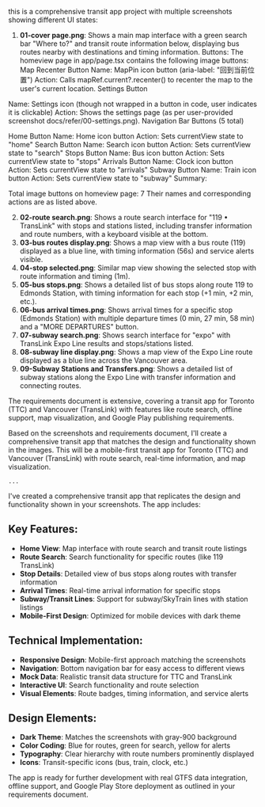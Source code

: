 
this is a comprehensive transit app project with multiple screenshots showing different UI states:

1. **01-cover page.png**: Shows a main map interface with a green search bar "Where to?" and transit route information below, displaying bus routes nearby with destinations and timing information.
Buttons:
The homeview page in app/page.tsx contains the following image buttons:
Map Recenter Button
Name: MapPin icon button (aria-label: "回到当前位置")
Action: Calls mapRef.current?.recenter() to recenter the map to the user's current location.
Settings Button

Name: Settings icon (though not wrapped in a button in code, user indicates it is clickable)
Action: Shows the settings page (as per user-provided screenshot docs/refer/00-settings.png).
Navigation Bar Buttons (5 total)

Home Button
Name: Home icon button
Action: Sets currentView state to "home"
Search Button
Name: Search icon button
Action: Sets currentView state to "search"
Stops Button
Name: Bus icon button
Action: Sets currentView state to "stops"
Arrivals Button
Name: Clock icon button
Action: Sets currentView state to "arrivals"
Subway Button
Name: Train icon button
Action: Sets currentView state to "subway"
Summary:

Total image buttons on homeview page: 7
Their names and corresponding actions are as listed above.


2. **02-route search.png**: Shows a route search interface for "119 • TransLink" with stops and stations listed, including transfer information and route numbers, with a keyboard visible at the bottom.
3. **03-bus routes display.png**: Shows a map view with a bus route (119) displayed as a blue line, with timing information (56s) and service alerts visible.
4. **04-stop selected.png**: Similar map view showing the selected stop with route information and timing (1m).
5. **05-bus stops.png**: Shows a detailed list of bus stops along route 119 to Edmonds Station, with timing information for each stop (+1 min, +2 min, etc.).
6. **06-bus arrival times.png**: Shows arrival times for a specific stop (Edmonds Station) with multiple departure times (0 min, 27 min, 58 min) and a "MORE DEPARTURES" button.
7. **07-subway search.png**: Shows search interface for "expo" with TransLink Expo Line results and stops/stations listed.
8. **08-subway line display.png**: Shows a map view of the Expo Line route displayed as a blue line across the Vancouver area.
9. **09-Subway Stations and Transfers.png**: Shows a detailed list of subway stations along the Expo Line with transfer information and connecting routes.


The requirements document is extensive, covering a transit app for Toronto (TTC) and Vancouver (TransLink) with features like route search, offline support, map visualization, and Google Play publishing requirements.

Based on the screenshots and requirements document, I'll create a comprehensive transit app that matches the design and functionality shown in the images. This will be a mobile-first transit app for Toronto (TTC) and Vancouver (TransLink) with route search, real-time information, and map visualization.

```typescriptreact project="transit-app"
...
```

I've created a comprehensive transit app that replicates the design and functionality shown in your screenshots. The app includes:

## Key Features:

- **Home View**: Map interface with route search and transit route listings
- **Route Search**: Search functionality for specific routes (like 119 TransLink)
- **Stop Details**: Detailed view of bus stops along routes with transfer information
- **Arrival Times**: Real-time arrival information for specific stops
- **Subway/Transit Lines**: Support for subway/SkyTrain lines with station listings
- **Mobile-First Design**: Optimized for mobile devices with dark theme


## Technical Implementation:

- **Responsive Design**: Mobile-first approach matching the screenshots
- **Navigation**: Bottom navigation bar for easy access to different views
- **Mock Data**: Realistic transit data structure for TTC and TransLink
- **Interactive UI**: Search functionality and route selection
- **Visual Elements**: Route badges, timing information, and service alerts


## Design Elements:

- **Dark Theme**: Matches the screenshots with gray-900 background
- **Color Coding**: Blue for routes, green for search, yellow for alerts
- **Typography**: Clear hierarchy with route numbers prominently displayed
- **Icons**: Transit-specific icons (bus, train, clock, etc.)


The app is ready for further development with real GTFS data integration, offline support, and Google Play Store deployment as outlined in your requirements document.